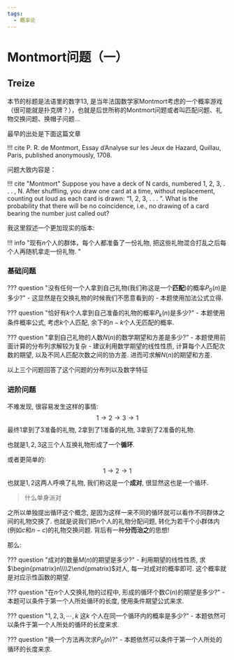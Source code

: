 ```yaml
---
tags:
  - 概率论
---
```

# Montmort问题（一）
## Treize

本节的标题是法语里的数字13, 是当年法国数学家Montmort考虑的一个概率游戏（很可能就是扑克牌？），也就是后世所称的Montmort问题或者叫匹配问题、礼物交换问题、换帽子问题...

最早的出处是下面这篇文章

!!! cite 
    P. R. de Montmort, Essay d’Analyse sur les Jeux de Hazard, Quillau, Paris, published anonymously, 1708.

问题大致内容是：

!!! cite "Montmort" 
    Suppose you have a deck of N cards, numbered 1, 2, 3, . . . , N. After shuffling, you draw one card at a time, without replacement, counting out loud as each card is drawn: “1, 2, 3, . . . ”. What is the probability that there will be no coincidence, i.e., no drawing of a card bearing the number just called out?

我这里叙述一个更加现实的版本:

!!! info "现有$n$个人的群体，每个人都准备了一份礼物,  把这些礼物混合打乱之后每个人再随机拿走一份礼物. "

### 基础问题

??? question "没有任何一个人拿到自己礼物(我们称这是一个**匹配**)的概率$P_0(n)$是多少?"
    - 这显然是在交换礼物的时候我们不愿意看到的
    - 本题使用加法公式立得.

??? question "恰好有$k$个人拿到自己准备的礼物的概率$P_k(n)$是多少?"
    - 本题使用条件概率公式, 考虑$k$个人匹配, 余下的$n-k$个人无匹配的概率.

??? question "拿到自己礼物的人数$N(n)$的数学期望和方差是多少?"
    - 本题使用前面计算的分布列求解较为复杂
    - 建议利用数学期望的线性性质, 计算每个人匹配次数的期望, 以及不同人匹配次数之间的协方差. 进而可求解$N(n)$的期望和方差.


以上三个问题回答了这个问题的分布列以及数字特征

### 进阶问题

不难发现, 很容易发生这样的事情:
$$
1\rightarrow 2\rightarrow 3\rightarrow1
$$
最终1拿到了3准备的礼物, 2拿到了1准备的礼物, 3拿到了2准备的礼物.

也就是$1,2,3$这三个人互换礼物形成了一个**循环**.

或者更简单的:
$$
1\rightarrow 2 \rightarrow 1
$$
也就是$1,2$这两人呼唤了礼物, 我们称这是一个**成对**, 很显然这也是一个循环.

> 什么单身派对

之所以单独提出循环这个概念, 是因为这样一来不同的循环就可以看作不同群体之间的礼物交换了. 也就是说我们把$n$个人的礼物分配问题, 转化为若干个小群体内(例如$c$和$n-c$)的礼物交换问题. 背后有一种**分而治之**的思想!

那么:

??? question "成对的数量$M(n)$的期望是多少?"
    - 利用期望的线性性质, 求$\begin{pmatrix}n\\\\2\end{pmatrix}$对人, 每一对成对的概率即可. 这个概率就是对应示性函数的期望.

??? question "在$n$个人交换礼物的过程中, 形成的循环个数$C(n)$的期望是多少?"
    - 本题可以条件于第一个人所处循环的长度, 使用条件期望公式来求.

??? question "$1,2,3,\cdots,k$ 这$k$ 个人在同一个循环内的概率是多少?"
    - 本题依然可以条件于第一个人所处的循环的长度来求.

??? question "换一个方法再次求$P_0(n)$?"
    - 本题依然可以条件于第一个人所处的循环的长度来求.


